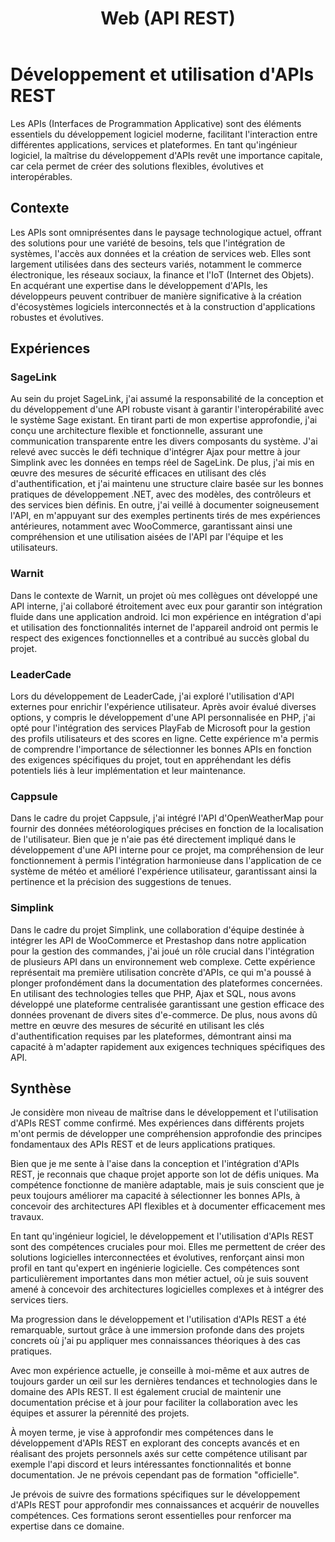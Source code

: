 ﻿---
layout: post
title:  "Web (API REST)"
tags: confirmé web
img: "/assets/images/skills/api.webp"
realisations:
  - sagelink
  - simplink
  - warnit
  - cappsule
  - leadercade
---

# Développement et utilisation d'APIs REST

<!-- BEGIN_EXCERPT -->
Les APIs (Interfaces de Programmation Applicative) sont des éléments essentiels du développement logiciel moderne, facilitant l'interaction entre différentes applications, services et plateformes. En tant qu'ingénieur logiciel, la maîtrise du développement d'APIs revêt une importance capitale, car cela permet de créer des solutions flexibles, évolutives et interopérables.
<!-- END_EXCERPT -->

## Contexte

Les APIs sont omniprésentes dans le paysage technologique actuel, offrant des solutions pour une variété de besoins, tels que l'intégration de systèmes, l'accès aux données et la création de services web. Elles sont largement utilisées dans des secteurs variés, notamment le commerce électronique, les réseaux sociaux, la finance et l'IoT (Internet des Objets). En acquérant une expertise dans le développement d'APIs, les développeurs peuvent contribuer de manière significative à la création d'écosystèmes logiciels interconnectés et à la construction d'applications robustes et évolutives.

## Expériences

### SageLink

Au sein du projet SageLink, j'ai assumé la responsabilité de la conception et du développement d'une API robuste visant à garantir l'interopérabilité avec le système Sage existant. En tirant parti de mon expertise approfondie, j'ai conçu une architecture flexible et fonctionnelle, assurant une communication transparente entre les divers composants du système. J'ai relevé avec succès le défi technique d'intégrer Ajax pour mettre à jour Simplink avec les données en temps réel de SageLink. De plus, j'ai mis en œuvre des mesures de sécurité efficaces en utilisant des clés d'authentification, et j'ai maintenu une structure claire basée sur les bonnes pratiques de développement .NET, avec des modèles, des contrôleurs et des services bien définis. En outre, j'ai veillé à documenter soigneusement l'API, en m'appuyant sur des exemples pertinents tirés de mes expériences antérieures, notamment avec WooCommerce, garantissant ainsi une compréhension et une utilisation aisées de l'API par l'équipe et les utilisateurs.

### Warnit

Dans le contexte de Warnit, un projet où mes collègues ont développé une API interne, j'ai collaboré étroitement avec eux pour garantir son intégration fluide dans une application android. Ici mon expérience en intégration d'api et utilisation des fonctionnalités internet de l'appareil android ont permis le respect des exigences fonctionnelles et a contribué au succès global du projet.

### LeaderCade

Lors du développement de LeaderCade, j'ai exploré l'utilisation d'API externes pour enrichir l'expérience utilisateur. Après avoir évalué diverses options, y compris le développement d'une API personnalisée en PHP, j'ai opté pour l'intégration des services PlayFab de Microsoft pour la gestion des profils utilisateurs et des scores en ligne. Cette expérience m'a permis de comprendre l'importance de sélectionner les bonnes APIs en fonction des exigences spécifiques du projet, tout en appréhendant les défis potentiels liés à leur implémentation et leur maintenance.

### Cappsule

Dans le cadre du projet Cappsule, j'ai intégré l'API d'OpenWeatherMap pour fournir des données météorologiques précises en fonction de la localisation de l'utilisateur. Bien que je n'aie pas été directement impliqué dans le développement d'une API interne pour ce projet, ma compréhension de leur fonctionnement à permis l'intégration harmonieuse dans l'application de ce système de météo et amélioré l'expérience utilisateur, garantissant ainsi la pertinence et la précision des suggestions de tenues.

### Simplink

Dans le cadre du projet Simplink, une collaboration d'équipe destinée à intégrer les API de WooCommerce et Prestashop dans notre application pour la gestion des commandes, j'ai joué un rôle crucial dans l'intégration de plusieurs API dans un environnement web complexe. Cette expérience représentait ma première utilisation concrète d'APIs, ce qui m'a poussé à plonger profondément dans la documentation des plateformes concernées. En utilisant des technologies telles que PHP, Ajax et SQL, nous avons développé une plateforme centralisée garantissant une gestion efficace des données provenant de divers sites d'e-commerce. De plus, nous avons dû mettre en œuvre des mesures de sécurité en utilisant les clés d'authentification requises par les plateformes, démontrant ainsi ma capacité à m'adapter rapidement aux exigences techniques spécifiques des API.

## Synthèse

Je considère mon niveau de maîtrise dans le développement et l'utilisation d'APIs REST comme confirmé. Mes expériences dans différents projets m'ont permis de développer une compréhension approfondie des principes fondamentaux des APIs REST et de leurs applications pratiques.

Bien que je me sente à l'aise dans la conception et l'intégration d'APIs REST, je reconnais que chaque projet apporte son lot de défis uniques. Ma compétence fonctionne de manière adaptable, mais je suis conscient que je peux toujours améliorer ma capacité à sélectionner les bonnes APIs, à concevoir des architectures API flexibles et à documenter efficacement mes travaux.

En tant qu'ingénieur logiciel, le développement et l'utilisation d'APIs REST sont des compétences cruciales pour moi. Elles me permettent de créer des solutions logicielles interconnectées et évolutives, renforçant ainsi mon profil en tant qu'expert en ingénierie logicielle. Ces compétences sont particulièrement importantes dans mon métier actuel, où je suis souvent amené à concevoir des architectures logicielles complexes et à intégrer des services tiers.

Ma progression dans le développement et l'utilisation d'APIs REST a été remarquable, surtout grâce à une immersion profonde dans des projets concrets où j'ai pu appliquer mes connaissances théoriques à des cas pratiques.

Avec mon expérience actuelle, je conseille à moi-même et aux autres de toujours garder un œil sur les dernières tendances et technologies dans le domaine des APIs REST. Il est également crucial de maintenir une documentation précise et à jour pour faciliter la collaboration avec les équipes et assurer la pérennité des projets.

À moyen terme, je vise à approfondir mes compétences dans le développement d'APIs REST en explorant des concepts avancés et en réalisant des projets personnels axés sur cette compétence utilisant par exemple l'api discord et leurs intéressantes fonctionnalités et bonne documentation. Je ne prévois cependant pas de formation "officielle".

Je prévois de suivre des formations spécifiques sur le développement d'APIs REST pour approfondir mes connaissances et acquérir de nouvelles compétences. Ces formations seront essentielles pour renforcer ma expertise dans ce domaine.